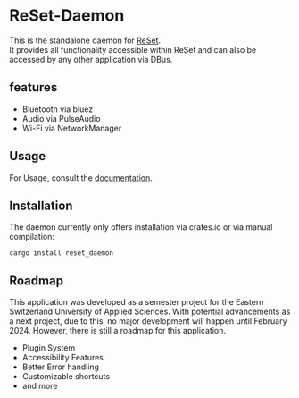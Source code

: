 # ReSet-Daemon
This is the standalone daemon for [ReSet](https://github.com/Xetibo/ReSet).\
It provides all functionality accessible within ReSet and can also be accessed by any other application via DBus.

## features

- Bluetooth via bluez
- Audio via PulseAudio
- Wi-Fi via NetworkManager
## Usage
For Usage, consult the [documentation](https://docs.rs/reset_daemon/0.6.9/reset_daemon/).
## Installation
The daemon currently only offers installation via crates.io or via manual compilation:

```
cargo install reset_daemon
```
## Roadmap

This application was developed as a semester project for the Eastern Switzerland University of Applied Sciences.
With potential advancements as a next project, due to this, no major development will happen until February 2024.
However, there is still a roadmap for this application.

- Plugin System
- Accessibility Features
- Better Error handling
- Customizable shortcuts
- and more
